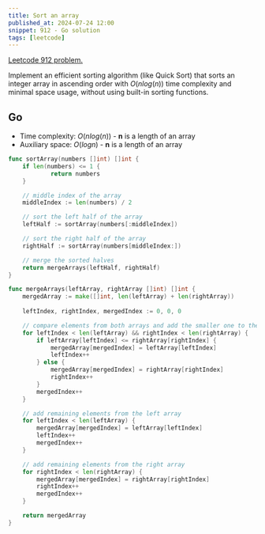 ```yaml
---
title: Sort an array
published_at: 2024-07-24 12:00
snippet: 912 - Go solution
tags: [leetcode]
---
```


[Leetcode 912 problem.](https://leetcode.com/problems/sort-an-array/)

Implement an efficient sorting algorithm (like Quick Sort) that sorts an integer array in ascending order with $O(nlog(n))$ time complexity and minimal space usage, without using built-in sorting functions.

## Go

- Time complexity: $O(nlog(n))$ - **n** is a length of an array
- Auxiliary space: $O(log n)$ - **n** is a length of an array

```go
func sortArray(numbers []int) []int {
	if len(numbers) <= 1 {
			return numbers
	}

	// middle index of the array
	middleIndex := len(numbers) / 2

	// sort the left half of the array
	leftHalf := sortArray(numbers[:middleIndex])

	// sort the right half of the array
	rightHalf := sortArray(numbers[middleIndex:])

	// merge the sorted halves
	return mergeArrays(leftHalf, rightHalf)
}

func mergeArrays(leftArray, rightArray []int) []int {
	mergedArray := make([]int, len(leftArray) + len(rightArray))
	
	leftIndex, rightIndex, mergedIndex := 0, 0, 0

	// compare elements from both arrays and add the smaller one to the merged array
	for leftIndex < len(leftArray) && rightIndex < len(rightArray) {
		if leftArray[leftIndex] <= rightArray[rightIndex] {
			mergedArray[mergedIndex] = leftArray[leftIndex]
			leftIndex++
		} else {
			mergedArray[mergedIndex] = rightArray[rightIndex]
			rightIndex++
		}
		mergedIndex++
	}

	// add remaining elements from the left array
	for leftIndex < len(leftArray) {
		mergedArray[mergedIndex] = leftArray[leftIndex]
		leftIndex++
		mergedIndex++
	}

	// add remaining elements from the right array
	for rightIndex < len(rightArray) {
		mergedArray[mergedIndex] = rightArray[rightIndex]
		rightIndex++
		mergedIndex++
	}

	return mergedArray
}
```